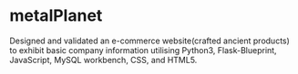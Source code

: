 # metalPlanet

Designed and validated an e-commerce website(crafted ancient products) to
exhibit basic company information utilising Python3, Flask-Blueprint,
JavaScript, MySQL workbench, CSS, and HTML5. 
